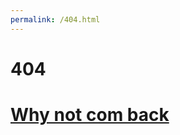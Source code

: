 ```yaml
---
permalink: /404.html
---
```


# 404
# [Why not com back](https://myfriends1033.github.io/index.html)